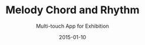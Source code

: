 ---
layout:        post
date:          2015-01-10
categories:    
- work

title:         "Melody Chord and Rhythm"
subtitle:      "Multi-touch App for Exhibition"

thumbnail:     work/melody-chord-rhythm.png
image:         work/melody-chord-rhythm.jpg

link:          https://www.youtube.com/watch?v=WtJQ62azPO4
link_text:     Watch Video

role:          "Design and coding"
description:   "A multi-touch application created as part of my Information Visualisation course at university"
---